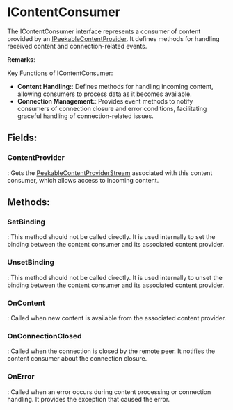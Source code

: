 # IContentConsumer

The IContentConsumer interface represents a consumer of content provided by an [IPeekableContentProvider](../Tcp/IPeekableContentProvider.md). It defines methods for handling received content and connection-related events. 

**Remarks**:

Key Functions of IContentConsumer: 

- **Content Handling:**: Defines methods for handling incoming content, allowing consumers to process data as it becomes available. 
- **Connection Management:**: Provides event methods to notify consumers of connection closure and error conditions, facilitating graceful handling of connection-related issues. 



## **Fields**:
### **ContentProvider**
: Gets the [PeekableContentProviderStream](../Streams/PeekableContentProviderStream.md) associated with this content consumer, which allows access to incoming content. 
## **Methods**:

### **SetBinding**
: This method should not be called directly. It is used internally to set the binding between the content consumer and its associated content provider. 

### **UnsetBinding**
: This method should not be called directly. It is used internally to unset the binding between the content consumer and its associated content provider. 

### **OnContent**
: Called when new content is available from the associated content provider. 

### **OnConnectionClosed**
: Called when the connection is closed by the remote peer. It notifies the content consumer about the connection closure. 

### **OnError**
: Called when an error occurs during content processing or connection handling. It provides the exception that caused the error. 